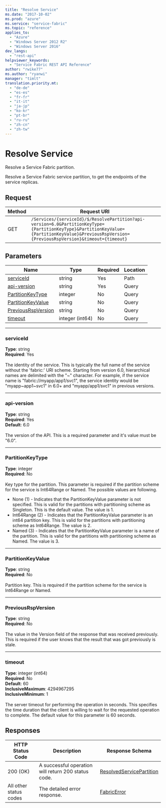 ```yaml
---
title: "Resolve Service"
ms.date: "2017-10-02"
ms.prod: "azure"
ms.service: "service-fabric"
ms.topic: "reference"
applies_to: 
  - "Azure"
  - "Windows Server 2012 R2"
  - "Windows Server 2016"
dev_langs: 
  - "rest-api"
helpviewer_keywords: 
  - "Service Fabric REST API Reference"
author: "rwike77"
ms.author: "ryanwi"
manager: "timlt"
translation.priority.mt: 
  - "de-de"
  - "es-es"
  - "fr-fr"
  - "it-it"
  - "ja-jp"
  - "ko-kr"
  - "pt-br"
  - "ru-ru"
  - "zh-cn"
  - "zh-tw"
---
```

# Resolve Service
Resolve a Service Fabric partition.

Resolve a Service Fabric service partition, to get the endpoints of the service replicas.

## Request
| Method | Request URI |
| ------ | ----------- |
| GET | `/Services/{serviceId}/$/ResolvePartition?api-version=6.0&PartitionKeyType={PartitionKeyType}&PartitionKeyValue={PartitionKeyValue}&PreviousRspVersion={PreviousRspVersion}&timeout={timeout}` |


## Parameters
| Name | Type | Required | Location |
| --- | --- | --- | --- |
| [serviceId](#serviceid) | string | Yes | Path |
| [api-version](#api-version) | string | Yes | Query |
| [PartitionKeyType](#partitionkeytype) | integer | No | Query |
| [PartitionKeyValue](#partitionkeyvalue) | string | No | Query |
| [PreviousRspVersion](#previousrspversion) | string | No | Query |
| [timeout](#timeout) | integer (int64) | No | Query |

____
### serviceId
__Type__: string <br/>
__Required__: Yes<br/>
<br/>
The identity of the service. This is typically the full name of the service without the 'fabric:' URI scheme. Starting from version 6.0, hierarchical names are delimited with the "~" character. For example, if the service name is "fabric://myapp/app1/svc1", the service identity would be "myapp~app1~svc1" in 6.0+ and "myapp/app1/svc1" in previous versions.

____
### api-version
__Type__: string <br/>
__Required__: Yes<br/>
__Default__: 6.0 <br/>
<br/>
The version of the API. This is a required parameter and it's value must be "6.0".

____
### PartitionKeyType
__Type__: integer <br/>
__Required__: No<br/>
<br/>
Key type for the partition. This parameter is required if the partition scheme for the service is Int64Range or Named. The possible values are following.
- None (1) - Indicates that the PartitionKeyValue parameter is not specified. This is valid for the partitions with partitioning scheme as Singleton. This is the default value. The value is 1.
- Int64Range (2) - Indicates that the PartitionKeyValue parameter is an int64 partition key. This is valid for the partitions with partitioning scheme as Int64Range. The value is 2.
- Named (3) - Indicates that the PartitionKeyValue parameter is a name of the partition. This is valid for the partitions with partitioning scheme as Named. The value is 3.


____
### PartitionKeyValue
__Type__: string <br/>
__Required__: No<br/>
<br/>
Partition key. This is required if the partition scheme for the service is Int64Range or Named.

____
### PreviousRspVersion
__Type__: string <br/>
__Required__: No<br/>
<br/>
The value in the Version field of the response that was received previously. This is required if the user knows that the result that was got previously is stale.

____
### timeout
__Type__: integer (int64) <br/>
__Required__: No<br/>
__Default__: 60 <br/>
__InclusiveMaximum__: 4294967295 <br/>
__InclusiveMinimum__: 1 <br/>
<br/>
The server timeout for performing the operation in seconds. This specifies the time duration that the client is willing to wait for the requested operation to complete. The default value for this parameter is 60 seconds.

## Responses

| HTTP Status Code | Description | Response Schema |
| --- | --- | --- |
| 200 (OK) | A successful operation will return 200 status code.<br/> | [ResolvedServicePartition](sfclient-v60-model-resolvedservicepartition.md) |
| All other status codes | The detailed error response.<br/> | [FabricError](sfclient-v60-model-fabricerror.md) |
